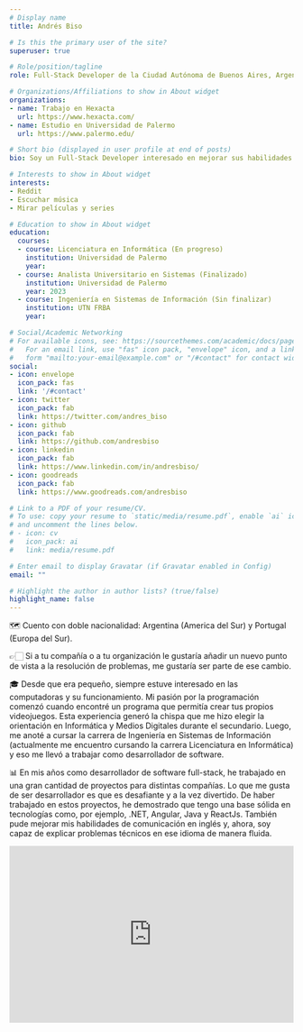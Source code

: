 ```yaml
---
# Display name
title: Andrés Biso

# Is this the primary user of the site?
superuser: true

# Role/position/tagline
role: Full-Stack Developer de la Ciudad Autónoma de Buenos Aires, Argentina

# Organizations/Affiliations to show in About widget
organizations:
- name: Trabajo en Hexacta
  url: https://www.hexacta.com/
- name: Estudio en Universidad de Palermo
  url: https://www.palermo.edu/

# Short bio (displayed in user profile at end of posts)
bio: Soy un Full-Stack Developer interesado en mejorar sus habilidades en programación

# Interests to show in About widget
interests:
- Reddit
- Escuchar música
- Mirar películas y series

# Education to show in About widget
education:
  courses:
  - course: Licenciatura en Informática (En progreso)
    institution: Universidad de Palermo
    year:
  - course: Analista Universitario en Sistemas (Finalizado)
    institution: Universidad de Palermo
    year: 2023
  - course: Ingeniería en Sistemas de Información (Sin finalizar)
    institution: UTN FRBA
    year:

# Social/Academic Networking
# For available icons, see: https://sourcethemes.com/academic/docs/page-builder/#icons
#   For an email link, use "fas" icon pack, "envelope" icon, and a link in the
#   form "mailto:your-email@example.com" or "/#contact" for contact widget.
social:
- icon: envelope
  icon_pack: fas
  link: '/#contact'
- icon: twitter
  icon_pack: fab
  link: https://twitter.com/andres_biso
- icon: github
  icon_pack: fab
  link: https://github.com/andresbiso
- icon: linkedin
  icon_pack: fab
  link: https://www.linkedin.com/in/andresbiso/
- icon: goodreads
  icon_pack: fab
  link: https://www.goodreads.com/andresbiso

# Link to a PDF of your resume/CV.
# To use: copy your resume to `static/media/resume.pdf`, enable `ai` icons in `params.toml`, 
# and uncomment the lines below.
# - icon: cv
#   icon_pack: ai
#   link: media/resume.pdf

# Enter email to display Gravatar (if Gravatar enabled in Config)
email: ""

# Highlight the author in author lists? (true/false)
highlight_name: false
---
```


🗺 Cuento con doble nacionalidad: Argentina (America del Sur) y Portugal (Europa del Sur).

👉🏻 Si a tu compañía o a tu organización le gustaría añadir un nuevo punto de vista a la resolución de problemas, me gustaría ser parte de ese cambio.

🎓 Desde que era pequeño, siempre estuve interesado en las computadoras y su funcionamiento. Mi pasión por la programación comenzó cuando encontré un programa que permitía crear tus propios videojuegos. Esta experiencia generó la chispa que me hizo elegir la orientación en Informática y Medios Digitales durante el secundario. Luego, me anoté a cursar la carrera de Ingeniería en Sistemas de Información (actualmente me encuentro cursando la carrera Licenciatura en Informática) y eso me llevó a trabajar como desarrollador de software.

📊 En mis años como desarrollador de software full-stack, he trabajado en una gran cantidad de proyectos para distintas compañías. Lo que me gusta de ser desarrollador es que es desafiante y a la vez divertido. De haber trabajado en estos proyectos, he demostrado que tengo una base sólida en tecnologías como, por ejemplo, .NET, Angular, Java y ReactJs. También pude mejorar mis habilidades de comunicación en inglés y, ahora, soy capaz de explicar problemas técnicos en ese idioma de manera fluida.

<style>
.video-container { 
  position: relative; 
  padding-bottom: 56.25%; 
  padding-top: 30px; 
  height: 0; 
  overflow: hidden; 
}

.video-container iframe, .video-container object, .video-container embed { 
  position: absolute; 
  top: 0; 
  left: 0; 
  width: 100%; 
  height: 100%;
}
</style>

<div class="video-container">
  <iframe
  width="560"
  height="315"
  src="https://www.youtube.com/embed/v8l0_ZekrRE" frameborder="0"
  allow="accelerometer; autoplay; encrypted-media; gyroscope; picture-in-picture"
  allowfullscreen>
  </iframe>
</div>
